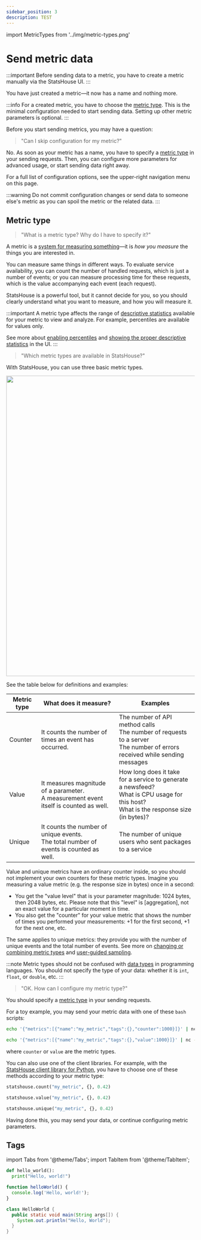 ```yaml
---
sidebar_position: 3
description: TEST
---
```


import MetricTypes from '../img/metric-types.png'

# Send metric data

:::important
Before sending data to a metric, you have to create a metric manually via the StatsHouse UI.
:::

You have just created a metric—it now has a name and nothing more.

:::info
For a created metric, you have to choose the [metric type](#metric-type). This is the minimal configuration needed
to start sending data.
Setting up other metric parameters is optional.
:::

Before you start sending metrics, you may have a question:

> "Can I skip configuration for my metric?"

No. As soon as your metric has a name, you have to specify a [metric type](#metric-type) in your sending requests.
Then, you can configure more parameters for advanced usage, or start sending data right away.

For a full list of configuration options, see the upper-right navigation menu on this page.

:::warning
Do not commit configuration changes or send data to someone else's metric as you can spoil the metric or the related data.
:::

## Metric type

> "What is a metric type? Why do I have to specify it?"

A metric is a [system for measuring something](https://dictionary.cambridge.org/dictionary/english/metric)—it
is _how you measure_ the things you are interested in.

You can measure same things in different ways. To evaluate service availability, you can count the
number of handled requests, which is just a number of events; or you can measure processing time for these requests,
which is the value accompanying each event (each request).

StatsHouse is a powerful tool, but it cannot decide for you, so you should clearly understand what you want to
measure, and how you will measure it.

:::important
A metric type affects the range of
[descriptive statistics](view-graph#desriptive-statistics-available-for-a-metric) available for your metric to view
and analyze. For example, percentiles are available for values only.

See more about [enabling percentiles](#enable-percentiles)
and [showing the proper descriptive statistics](#aggregation) in the UI.
:::

> "Which metric types are available in StatsHouse?"

With StatsHouse, you can use three basic metric types.

<img src={MetricTypes} width="800"/>

See the table below for definitions and examples:

| Metric type | What does it measure?                                                                     | Examples                                                                                                                                        |
|-------------|-------------------------------------------------------------------------------------------|-------------------------------------------------------------------------------------------------------------------------------------------------|
| Counter     | It counts the number of times an event has occurred.                                      | The number of API method calls<br/>The number of requests to a server<br/>The number of errors received while sending messages                  |
| Value       | It measures magnitude of a parameter.<br/>A measurement event itself is counted as well.  | How long does it take <br/>for a service to generate a newsfeed?<br/>What is CPU usage for this host?<br/>What is the response size (in bytes)? |
| Unique      | It counts the number of unique events.<br/>The total number of events is counted as well. | The number of unique users who sent packages to a service                                                                                       |

Value and unique metrics have an ordinary counter inside, so you should not implement your own counters
for these metric types. Imagine you measuring a value metric (e.g. the response size in bytes) once in a second:
* You get the "value level" that is your parameter magnitude:
  1024 bytes, then 2048 bytes, etc. Please note that this "level" is [aggregation], not an exact value for a
  particular moment in time.
* You also get the "counter" for your value metric that shows the number of times you performed
  your measurements: +1 for the first second, +1 for the next one, etc.

The same applies to unique metrics: they provide you with the number of unique events and the total number of events.
See more on
[changing or combining metric types](#changing-or-combining-metric-types)
and [user-guided sampling](#user-guided-sampling).

:::note
Metric types should not be confused with [data types](https://en.wikipedia.org/wiki/Data_type) in programming
languages. You should not specify the type of your data: whether it is `int`, `float`, or `double`, etc.
:::

> "OK. How can I configure my metric type?"

You should specify a [metric type](#metric-type) in your sending requests.

For a toy example, you may send your metric data with one of these `bash` scripts:
```bash
echo '{"metrics":[{"name":"my_metric","tags":{},"counter":1000}]}' | nc -q 1 -u 127.0.0.1 13337
```
```bash
echo '{"metrics":[{"name":"my_metric","tags":{},"value":1000}]}' | nc -q 1 -u 127.0.0.1 13337
```
where `counter` or `value` are the metric types.

You can also use one of the client libraries. For example, with the
[StatsHouse client library for Python](https://github.com/VKCOM/statshouse-py/tree/master), you have
to choose one of these methods according to your metric type:
```Python
statshouse.count("my_metric", {}, 0.42)
```
```Python
statshouse.value("my_metric", {}, 0.42)
```
```Python
statshouse.unique("my_metric", {}, 0.42)
```
Having done this, you may send your data, or continue configuring metric parameters.

## Tags











import Tabs from '@theme/Tabs';
import TabItem from '@theme/TabItem';

<Tabs>

<TabItem value="py" label="Python">

```py
def hello_world():
  print("Hello, world!")
```

</TabItem>
<TabItem value="js" label="JavaScript">

```js
function helloWorld() {
  console.log('Hello, world!');
}
```

</TabItem>
<TabItem value="java" label="Java">

```java
class HelloWorld {
  public static void main(String args[]) {
    System.out.println("Hello, World");
  }
}
```

</TabItem>
</Tabs>
